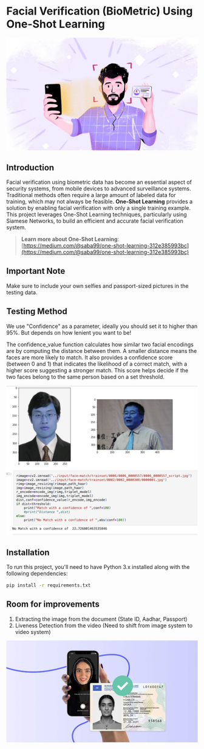 # Facial Verification (BioMetric) Using One-Shot Learning

![Project Logo](images/header.jpg)

## Introduction

Facial verification using biometric data has become an essential aspect of security systems, from mobile devices to advanced surveillance systems. Traditional methods often require a large amount of labeled data for training, which may not always be feasible. **One-Shot Learning** provides a solution by enabling facial verification with only a single training example. This project leverages One-Shot Learning techniques, particularly using Siamese Networks, to build an efficient and accurate facial verification system.

> **Learn more about One-Shot Learning**: [https://medium.com/@saba99/one-shot-learning-312e385993bc](https://medium.com/@saba99/one-shot-learning-312e385993bc)

## Important Note

Make sure to include your own selfies and passport-sized pictures in the testing data. 


## Testing Method

We use "Confidence" as a parameter, ideally you should set it to higher than 95%. But depends on how lenient you want to be!

The confidence_value function calculates how similar two facial encodings are by computing the distance between them. A smaller distance means the faces are more likely to match. It also provides a confidence score (between 0 and 1) that indicates the likelihood of a correct match, with a higher score suggesting a stronger match. This score helps decide if the two faces belong to the same person based on a set threshold.


![Facial Verification Testing](images/testing_example1.png)

## Installation

To run this project, you'll need to have Python 3.x installed along with the following dependencies:

```bash
pip install -r requirements.txt
```

## Room for improvements

1. Extracting the image from the document (State ID, Aadhar, Passport)
2. Liveness Detection from the video (Need to shift from image system to video system)

![Facial Verification Example](images/example2.jpg)

